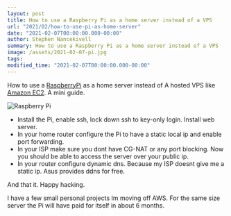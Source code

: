 ```yaml
---
layout: post
title: How to use a Raspberry Pi as a home server instead of a VPS
url: "2021/02/how-to-use-pi-as-home-server"
date: "2021-02-07T00:00:00.000-00:00"
author: Stephen Nancekivell
summary: How to use a Raspberry Pi as a home server instead of a VPS
image: /assets/2021-02-07-pi.jpg
tags:
modified_time: "2021-02-07T00:00:00.000-00:00"
---
```


How to use a [RaspberryPi](https://www.raspberrypi.org/) as a home server instead of A hosted VPS like [Amazon EC2](https://aws.amazon.com/ec2). A mini guide.

![Raspberry Pi](/assets/2021-02-07-pi.jpg)

- Install the Pi, enable ssh, lock down ssh to key-only login. Install web server.
- In your home router configure the Pi to have a static local ip and enable port forwarding.
- In your ISP make sure you dont have CG-NAT or any port blocking. Now you should be able to access the server over your public ip.
- In your router configure dynamic dns. Because my ISP doesnt give me a static ip. Asus provides ddns for free.

And that it. Happy hacking.

I have a few small personal projects Im moving off AWS.
For the same size server the Pi will have paid for itself in about 6 months.
